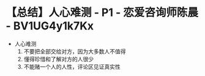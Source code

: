 # 【总结】人心难测 - P1 - 恋爱咨询师陈晨 - BV1UG4y1k7Kx

-   人心难测
    1.  不要把全部交给对方，因为大多数人不值得
    2.  懂得珍惜和了解对方的人很少
    3.  不能赌一个人的人性，评论区见证真实性